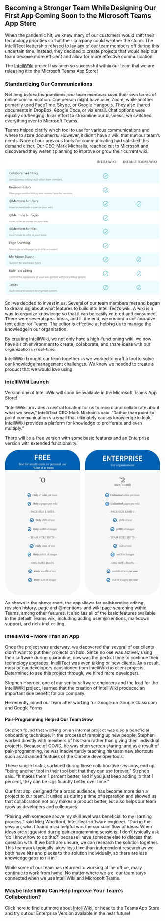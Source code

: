 
## Becoming a Stronger Team While Designing Our First App Coming Soon to the Microsoft Teams App Store

When the pandemic hit, we knew many of our customers would shift their technology priorities so that their company could weather the storm. The IntelliTect leadership refused to lay any of our team members off during this uncertain time. Instead, they decided to create projects that would help our team become more efficient and allow for more effective communication.

The [IntelliWiki](/intelliwiki/) project has been so successful within our team that we are releasing it to the Microsoft Teams App Store!

### Standardizing Our Communications

Not long before the pandemic, our team members used their own forms of online communication. One person might have used Zoom, while another primarily used FaceTime, Skype, or Google Hangouts. They also shared documents in DropBox, Google Docs, or via email. Chat options were equally challenging. In an effort to streamline our business, we switched everything over to Microsoft Teams.

Teams helped clarify which tool to use for various communications and where to store documents. However, it didn’t have a wiki that met our team’s needs. None of our previous tools for communicating had satisfied this demand either. Our CEO, Mark Michaelis, reached out to Microsoft and discovered they weren’t planning to improve or grow their current wiki.

![Graphic outlining the IntelliWiki and Default Teams Wiki features](https://raw.githubusercontent.com/worseTyler/MarkdownBlogs/main/2020/11/intellitect-today-creating-intelliwiki/images/Intelliwiki-VS-Teams-Wiki-Features.jpg)

So, we decided to invest in us. Several of our team members met and began to dream big about what features to build into IntelliTect’s wiki. A wiki is a way to organize knowledge so that it can be easily entered and consumed. There were several great ideas, and in the end, we created a collaborative text editor for Teams. The editor is effective at helping us to manage the knowledge in our organization.

By creating IntelliWiki, we not only have a high-functioning wiki, we now have a rich environment to create, collaborate, and share ideas with our organization in real-time.

IntelliWiki brought our team together as we worked to craft a tool to solve our knowledge management challenges. We knew we needed to create a product that we would love using.

### IntelliWiki Launch

Version one of IntelliWiki will soon be available in the Microsoft Teams App Store!

“IntelliWiki provides a central location for us to record and collaborate about what we know,” IntelliTect CEO Mark Michaelis said. “Rather than point-to-point communication via email that ultimately causes knowledge to leak, IntelliWiki provides a platform for knowledge to proliferate and even multiply.”

There will be a free version with some basic features and an Enterprise version with extended functionality.

![Benefits of IntelliWiki a Microsoft Teams App designed by IntelliTect](https://raw.githubusercontent.com/worseTyler/MarkdownBlogs/main/2020/11/intellitect-today-creating-intelliwiki/images/IntelliWiki-Pricing-Graphic-Free-VS-Enterprise-1-1024x956.jpg)

As shown in the above chart, the app allows for collaborative editing, revision history, page and @mentions, and wiki page searching within Teams, among other features. It also has all of the basic features available in the default Teams wiki, including adding user @mentions, markdown support, and rich-text editing.

### IntelliWiki – More Than an App

Once the project was underway, we discovered that several of our clients didn’t want to put their projects on hold. Since no one was actively using their software during quarantine, now was the perfect time to continue their technology upgrades. IntelliTect was even taking on new clients. As a result, most of our developers transitioned from IntelliWiki to client projects. Determined to see this project through, we hired more developers.

Stephen Hoerner, one of our senior software engineers and the lead for the IntelliWiki project, learned that the creation of IntelliWiki produced an important side benefit for our company.

He recently joined our team after working for Google on Google Classroom and Google Forms.

#### Pair-Programming Helped Our Team Grow

Stephen found that working on an internal project was also a beneficial onboarding technique. In the process of ramping up new people, Stephen worked directly with members of his team rather than giving them individual projects. Because of COVID, he was often screen sharing, and as a result of pair-programming, he was inadvertently teaching his team new shortcuts such as advanced features of the Chrome developer tools.

These simple tricks, surfaced during these collaborative sessions, end up “being another tool in their tool belt that they can use forever,” Stephen said. “It makes them 1 percent better, and if you just keep adding to that 1 percent, they can be significantly better over time.”

Our first app, designed for a broad audience, has become more than a project to our team. It united us during a time of separation and showed us that collaboration not only makes a product better, but also helps our team grow as developers and colleagues.

“Pairing with someone above my skill level was beneficial to my learning process,” said Meg Woodford, IntelliTect software engineer. “During the session, what I found most helpful was the constant flow of ideas. When ideas are suggested during pair-programming sessions, I don’t typically ask ‘do I know how to do that?’ because I have someone else to discuss that question with. If we both are unsure, we can research the solution together. This teamwork typically takes less time than independent research as we both have bits and pieces to the solution individually, so there are less knowledge gaps to fill in.”

While some of our team has returned to working at the office, many continue to work from home. No matter where we are, our team stays connected when we use IntelliWiki and Microsoft Teams.

### Maybe IntelliWiki Can Help Improve Your Team’s Collaboration?

Click here to find out more about [IntelliWiki](/intelliwiki/), or head to the Teams App Store and try out our Enterprise Version available in the near future!
